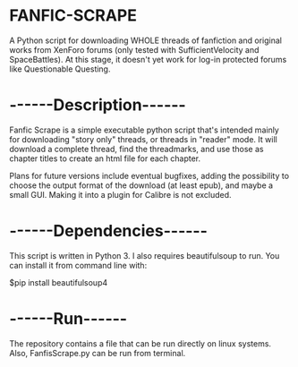 # FANFIC-SCRAPE

A Python script for downloading WHOLE threads of fanfiction and original works from XenForo forums (only tested with SufficientVelocity and SpaceBattles). At this stage, it doesn't yet work for log-in protected forums like Questionable Questing.

# ------Description------
Fanfic Scrape is a simple executable python script that's intended mainly for downloading "story only" threads, or threads in "reader" mode. It will download a complete thread, find the threadmarks, and use those as chapter titles to create an html file for each chapter.

Plans for future versions include eventual bugfixes, adding the possibility to choose the output format of the download (at least epub), and maybe a small GUI. Making it into a plugin for Calibre is not excluded.

# ------Dependencies------
This script is written in Python 3.
I also requires beautifulsoup to run. You can install it from command line with:

$pip install beautifulsoup4

# ------Run------
The repository contains a file that can be run directly on linux systems. Also, FanfisScrape.py can be run from terminal.
